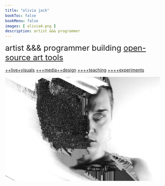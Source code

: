 ```yaml
---
title: "olivia jack"
bookToc: false
bookMenu: false
images: [ olivia4.png ]
description: artist &&& programmer
---
```


<span style="font-size:1.6rem">artist &&& programmer
 building [open-source art tools](/posts)</span>
</br>
 </br>
[++live+visuals](/tags/performance)
  [+++media++design](/tags/media-design)
   [++++teaching](/tags/workshop)
    [++++experiments](/posts)
   <!-- , &&& educator -->
<!-- 
also [live performances](/categories/performances/), 
[media design for dance & theater](/tags/media-design), 
[teaching](/tags/workshops), 
[ongoing experiments]  -->

![](olivia3.png)



